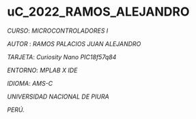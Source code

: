 # uC_2022_RAMOS_ALEJANDRO

*CURSO*: *MICROCONTROLADORES I*

*AUTOR* : *RAMOS PALACIOS JUAN ALEJANDRO*

*TARJETA*: *Curiosity Nano PIC18f57q84*

*ENTORNO*: *MPLAB X IDE*

*IDIOMA*: *AMS-C*

*UNIVERSIDAD NACIONAL DE PIURA*

*PERÚ.*
